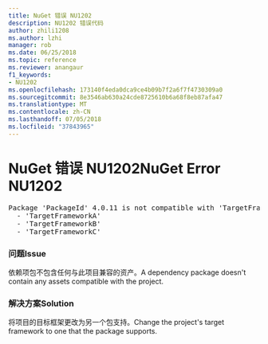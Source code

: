 ```yaml
---
title: NuGet 错误 NU1202
description: NU1202 错误代码
author: zhili1208
ms.author: lzhi
manager: rob
ms.date: 06/25/2018
ms.topic: reference
ms.reviewer: anangaur
f1_keywords:
- NU1202
ms.openlocfilehash: 173140f4eda0dca9ce4b09b7f2a6f7f4730309a0
ms.sourcegitcommit: 8e3546ab630a24cde8725610b6a68f8eb87afa47
ms.translationtype: MT
ms.contentlocale: zh-CN
ms.lasthandoff: 07/05/2018
ms.locfileid: "37843965"
---
```

# <a name="nuget-error-nu1202"></a><span data-ttu-id="f7c9f-103">NuGet 错误 NU1202</span><span class="sxs-lookup"><span data-stu-id="f7c9f-103">NuGet Error NU1202</span></span>

<pre>Package 'PackageId' 4.0.11 is not compatible with 'TargetFramework'. Package 'PackageId' 4.0.11 supports:<br/>  - 'TargetFrameworkA'<br/>  - 'TargetFrameworkB'<br/>  - 'TargetFrameworkC'</pre>

### <a name="issue"></a><span data-ttu-id="f7c9f-104">问题</span><span class="sxs-lookup"><span data-stu-id="f7c9f-104">Issue</span></span>
<span data-ttu-id="f7c9f-105">依赖项包不包含任何与此项目兼容的资产。</span><span class="sxs-lookup"><span data-stu-id="f7c9f-105">A dependency package doesn't contain any assets compatible with the project.</span></span>

### <a name="solution"></a><span data-ttu-id="f7c9f-106">解决方案</span><span class="sxs-lookup"><span data-stu-id="f7c9f-106">Solution</span></span>
<span data-ttu-id="f7c9f-107">将项目的目标框架更改为另一个包支持。</span><span class="sxs-lookup"><span data-stu-id="f7c9f-107">Change the project's target framework to one that the package supports.</span></span>